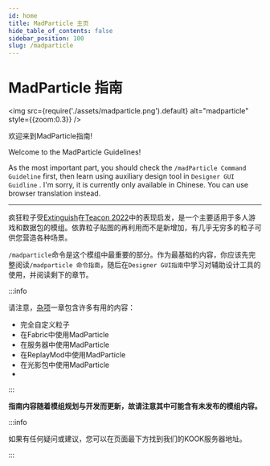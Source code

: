 ```yaml
---
id: home
title: MadParticle 主页
hide_table_of_contents: false
sidebar_position: 100
slug: /madparticle
---
```


# MadParticle 指南

<img src={require('./assets/madparticle.png').default} alt="madparticle" style={{zoom:0.3}} />

欢迎来到MadParticle指南!

Welcome to the MadParticle Guidelines!

As the most important part, you should check the `/madParticle Command Guideline` first, then learn using auxiliary design tool in `Designer GUI Guidline` . I'm sorry, it is currently only available in Chinese. You can use browser translation instead.

---

疯狂粒子受[Extinguish](https://www.curseforge.com/minecraft/mc-mods/extinguish-by-uss_shenzhou)在[Teacon 2022](https://www.teacon.cn/2022/index)中的表现启发，是一个主要适用于多人游戏和数据包的模组。依靠粒子贴图的再利用而不是新增加，有几乎无穷多的粒子可供您营造各种场景。

`/madparticle`命令是这个模组中最重要的部分。作为最基础的内容，你应该先完整阅读`/madparticle 命令指南`，随后在`Designer GUI指南`中学习对辅助设计工具的使用，并阅读剩下的章节。

:::info

请注意，[杂项](madparticle/misc)一章包含许多有用的内容：

- 完全自定义粒子
- 在Fabric中使用MadParticle
- 在服务器中使用MadParticle
- 在ReplayMod中使用MadParticle
- 在光影包中使用MadParticle
- 

:::

**指南内容随着模组规划与开发而更新，故请注意其中可能含有未发布的模组内容。**

:::info

如果有任何疑问或建议，您可以在页面最下方找到我们的KOOK服务器地址。

:::
